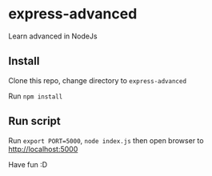 # express-advanced
Learn advanced in NodeJs

## Install
Clone this repo, change directory to `express-advanced`

Run `npm install`

## Run script
Run `export PORT=5000`,
`node index.js` then open browser to [http://localhost:5000](http://localhost:5000)

Have fun :D
